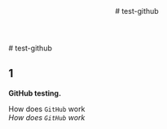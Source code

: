 <header>
  # test-github
</header>
  # test-github
  
## 1

**GitHub testing.**

How does `GitHub` work
<br> _How does `GitHub` work_


